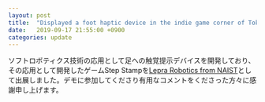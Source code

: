 ```yaml
---
layout: post
title:  "Displayed a foot haptic device in the indie game corner of Tokyo Game Show 2019"
date:   2019-09-17 21:55:00 +0900
categories: update
---
```

ソフトロボティクス技術の応用として足への触覚提示デバイスを開発しており、その応用として開発したゲームStep Stampを[Lepra Robotics from NAIST](https://www.lepra-robotics.com)として出展しました。デモに参加してくださり有用なコメントをくださった方々に感謝申し上げます。


